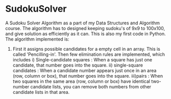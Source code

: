 SudokuSolver
============

A Sudoku Solver Algorithm as a part of my Data Structures and Algorithm course. The algorithm has to designed keeping sudoku's of 9x9 to 100x100, and give solution as efficiently as it can.
This is also my first code in Python.
The algorithm implemented is:
1) First it assigns possible candidates for a empty cell in an array. This is called 'Pencilling-in'. 
Then few elimination rules are implemented, which includes
    i) Single-candidate squares : When a square has just one candidate, that number goes into the square.
    ii) single-square candidates : When a candidate number appears just once in an area (row, column or box), that number goes into the square.
    iii)pairs : When two squares in the same area (row, column or box) have identical two-number candidate lists, you can remove both numbers from other candidate lists in that area.
    
